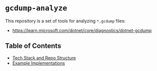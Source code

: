 # `gcdump-analyze`

This repository is a set of tools for analyzing `*.gcdump` files:
* https://learn.microsoft.com/dotnet/core/diagnostics/dotnet-gcdump

## Table of Contents

* [Tech Stack and Repo Structure](instructions/stack-and-structure.md)
* [Example Implementations](instructions/example-implementations.md)
